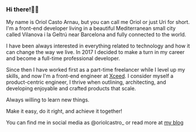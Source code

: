 ### Hi there!🙋‍♂️ 

My name is Oriol Casto Arnau, but you can call me Oriol or just Uri for short. I'm a front-end developer living in a beautiful Mediterranean small city called Vilanova i la Geltrú near Barcelona and fully connected to the world.

I have been always interested in everything related to technology and how it can change the way we live. In 2017 I decided to make a turn in my career and become a full-time professional developer.

Since then I have worked first as a part-time freelancer while I level up my skills, and now I'm a front-end engineer at [Xceed](https://xceed.me/). I consider myself a product-centric engineer, I thrive when outlining, architecting, and developing enjoyable and crafted products that scale.

Always willing to learn new things.

Make it easy, do it right, and achieve it together!

You can find me in social media as @oriolcastro_ or read more at [my blog](https://www.oriolcastro.me/)
